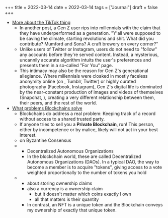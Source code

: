 +++
title = 2022-03-14
date = 2022-03-14
tags = ["Journal"]
draft = false
+++

-   [More about the TikTok thing](https://thewalrus.ca/everybody-hates-millennials-gen-z-and-the-tiktok-generation-wars/)
    -   In another post, a Gen Z user rips into millennials with the claim that they have underperformed as a generation. "Y'all were supposed to be saving the climate, starting revolutions and shit. What did you contribute? Mumford and Sons? A craft brewery on every corner?"
    -   Unlike users of Twitter or Instagram, users do not need to "follow" any accounts before they're served content. Instead, a mysterious, uncannily accurate algorithm intuits the user's preferences and presents them in a so-called "For You" page.
    -   This intimacy may also be the reason for Gen Z's generational allegiance. Where millennials were cloaked in mostly faceless anonymity online (on , Tumblr, Twitter) or highly curated photography (Facebook, Instagram), Gen Z's digital life is dominated by the near-constant production of images and videos of themselves (Snapchat, ), creating a very different relationship between them, their peers, and the rest of the world.
-   [What problems Blockchains solve](https://solutionspace.blog/2021/12/21/what-problem-blockchains-actually-solve/amp/)
    -   Blockchains do address a real problem: Keeping track of a record without access to a shared trusted party.
    -   If anyone tries to sell you a **Private Blockchain**, run! This person, either by incompetence or by malice, likely will not act in your best interest.
    -   on Byzantine Consensus
    -   -   Decentralized Autonomous Organizations
        -   In the blockchain world, these are called Decentralized Autonomous Organizations (DAOs). In a typical DAO, the way to become a member is to acquire "tokens", giving access to a vote weighted proportionally to the number of tokens you hold
    -   -   about storing ownership claims
        -   also a currency is a ownership claim
            -   but it doesn't matter which coins exactly I own
            -   all that matters is their quantity
        -   In contrast, an NFT is a unique token and the Blockchain conveys my ownership of exactly that unique token.

